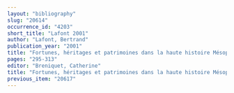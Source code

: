 ```yaml
---
layout: "bibliography"
slug: "20614"
occurrence_id: "4203"
short_title: "Lafont 2001"
author: "Lafont, Bertrand"
publication_year: "2001"
title: "Fortunes, héritages et patrimoines dans la haute histoire Mésopotamienne. À propos de quelques inventaires de biens mobiliers"
pages: "295-313"
editor: "Breniquet, Catherine"
title: "Fortunes, héritages et patrimoines dans la haute histoire Mésopotamienne. À propos de quelques inventaires de biens mobiliers"
previous_item: "20617"
---
```

